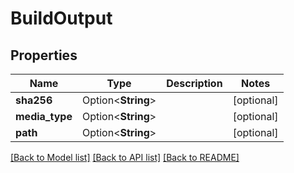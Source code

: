 # BuildOutput

## Properties

Name | Type | Description | Notes
------------ | ------------- | ------------- | -------------
**sha256** | Option<**String**> |  | [optional]
**media_type** | Option<**String**> |  | [optional]
**path** | Option<**String**> |  | [optional]

[[Back to Model list]](../README.md#documentation-for-models) [[Back to API list]](../README.md#documentation-for-api-endpoints) [[Back to README]](../README.md)


